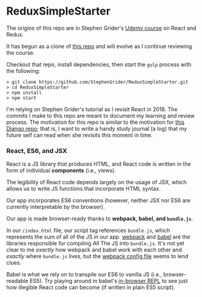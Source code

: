 # ReduxSimpleStarter
The origins of this repo are in Stephen Grider's [Udemy course](https://www.udemy.com/react-redux/) on React and Redux.

It has begun as a clone of [this repo](https://github.com/StephenGrider/ReduxSimpleStarter) and will evolve as I continue reviewing the course.

Checkout that repo, install dependencies, then start the `gulp` process with the following:

    > git clone https://github.com/StephenGrider/ReduxSimpleStarter.git
    > cd ReduxSimpleStarter
    > npm install
    > npm start

I'm relying on Stephen Grider's tutorial as I revisit React in 2018. The commits I make to this repo are meant to document my learning and review process. The motivation for this repo is similar to the motivation for [this Django repo](https://github.com/eirinikos/django-tutorial-mysite); that is, I want to write a handy study journal (a log) that my future self can read when she revisits this moment in time.

### React, ES6, and JSX
React is a JS library that produces HTML, and React code is written in the form of individual **components** (i.e., views).

The legibility of React code depends largely on the usage of JSX, which allows us to write JS functions that incorporate HTML syntax.

Our app incorporates ES6 conventions (however, neither JSX nor ES6 are currently interpretable by the browser).

Our app is made browser-ready thanks to **webpack, babel, and `bundle.js`**.

In our `/index.html` file, our script tag references `bundle.js`, which represents the sum of all of the JS in our app. [webpack](https://en.wikipedia.org/wiki/Webpack) and [babel](https://babeljs.io/) are the libraries responsible for compiling All The JS into `bundle.js`. It's not yet clear to me *exactly* how webpack and babel work with each other and *exactly* where `bundle.js` lives, but the [webpack config file](https://github.com/eirinikos/ReduxSimpleStarter/blob/master/webpack.config.js) seems to lend clues.

Babel is what we rely on to transpile our ES6 to vanilla JS (i.e., browser-readable ES5). Try playing around in babel's [in-browser REPL](https://babeljs.io/) to see just how illegible React code can become (if written in plain ES5 script).

